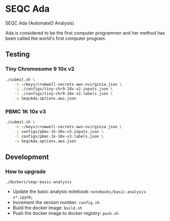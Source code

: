 # SEQC Ada

SEQC Ada (AutomateD Analysis)

Ada is considered to be the first computer programmer and her method has been called the world's first computer program.

## Testing

### Tiny Chromosome 9 10x v2

```bash
./submit.sh \
    -k ~/keys/cromwell-secrets-aws-nvirginia.json \
    -i ./configs/tiny-chr9-10x-v2.inputs.json \
    -l ./configs/tiny-chr9-10x-v2.labels.json \
    -o SeqcAda.options.aws.json
```

### PBMC 1K 10x v3

```bash
./submit.sh \
    -k ~/keys/cromwell-secrets-aws-nvirginia.json \
    -i configs/pbmc-1k-10x-v3.inputs.json \
    -l configs/pbmc-1k-10x-v3.labels.json \
    -o SeqcAda.options.aws.json
```

## Development

### How to upgrade

`./dockers/seqc-basic-analysis`

- Update the basic analysis notebook: `notebooks/basic-analysis-v*.ipynb`,
- Increment the version number: `config.sh`
- Build the docker image: `build.sh`
- Push the docker image to docker registry: `push.sh`
